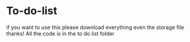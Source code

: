 # To-do-list
if you want to use this please download everything even the storage file thanks!
All the code is in the to do list folder
